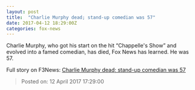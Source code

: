 ```yaml
---
layout: post
title:  "Charlie Murphy dead; stand-up comedian was 57"
date: 2017-04-12 18:29:00Z
categories: fox-news
---
```


Charlie Murphy, who got his start on the hit “Chappelle's Show” and evolved into a famed comedian, has died, Fox News has learned. He was 57.


Full story on F3News: [Charlie Murphy dead; stand-up comedian was 57](http://www.f3nws.com/n/bSGGs)

> Posted on: 12 April 2017 17:29:00
